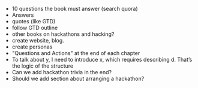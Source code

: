 - 10 questions the book must answer (search quora)
- Answers
- quotes (like GTD)
- follow GTD outline
- other books on hackathons and hacking?
- create website, blog. 
- create personas
- "Questions and Actions" at the end of each chapter
- To talk about y, I need to introduce x, which requires describing d. That’s the logic of the structure
- Can we add hackathon trivia in the end?
- Should we add section about arranging a hackathon?